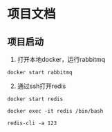 # 项目文档

## 项目启动

1. 打开本地docker，运行rabbitmq
    
```shell script
docker start rabbitmq
```

2. 通过ssh打开redis

```shell script
docker start redis

docker exec -it redis /bin/bash

redis-cli -a 123
```
